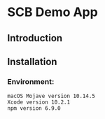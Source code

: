 # SCB Demo App

## Introduction


## Installation

### Environment:

```
macOS Mojave version 10.14.5
Xcode version 10.2.1
npm version 6.9.0

```
